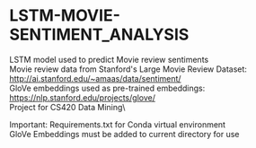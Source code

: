 # LSTM-MOVIE-SENTIMENT_ANALYSIS
LSTM model used to predict Movie review sentiments\
Movie review data from Stanford's Large Movie Review Dataset: http://ai.stanford.edu/~amaas/data/sentiment/ \
GloVe embeddings used as pre-trained embeddings: https://nlp.stanford.edu/projects/glove/ \
Project for CS420 Data Mining\

Important: Requirements.txt for Conda virtual environment\
GloVe Embeddings must be added to current directory for use